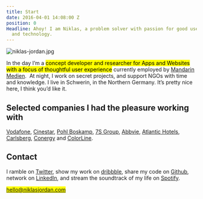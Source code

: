 ```yaml
---
title: Start
date: 2016-04-01 14:08:00 Z
position: 0
Headline: Ahoy! I am Niklas, a problem solver with passion for good user experience
  and technology.
---
```


![niklas-jordan.jpg](/uploads/niklas-jordan.jpg)

In the day I’m a <mark>concept developer and researcher for Apps and Websites with a focus of thoughtful user experience</mark> currently employed by [Mandarin Medien](http://www.mandarin-medien.de "Mandarin Medien").  At night, I work on secret projects, and support NGOs with time and knowledge.
I live in Schwerin, in the Northern Germany. It’s pretty nice here, I think you’d like it.

## Selected companies I had the pleasure working with
[Vodafone](https://www.vodafone.de/), [Cinestar](http://www.cinestar.de/), [Pohl Boskamp](http://www.pohl-boskamp.de/), [7S Group](http://www.7s.com/de), [Abbvie](http://www.abbvie.de/), [Atlantic Hotels](http://www.atlantic-hotels.de/), [Carlsberg](http://www.carlsberg.de/), [Conergy](http://www.conergy.de/) and [ColorLine](http://www.colorline.de/).

## Contact
I ramble on [Twitter](https://twitter.com/niklas_jordan), show my work on [dribbble](https://dribbble.com/niklasjordan), share my code on [Github](https://github.com/NiklasJordan), network on [LinkedIn](https://www.linkedin.com/pub/niklas-jordan/22/b94/28b), and stream the soundtrack of my life on [Spotify](https://play.spotify.com/user/1116716844).

<mark>[hello@niklasjordan.com](mailto:hello@niklasjordan.com)</mark>
